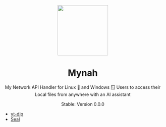 <div align="center">

<img src="https://github.com/user-attachments/assets/b9cfd407-e3a5-4ff7-ab0e-c1cdd8d79871"  width=160 height=160  align="center">

# Mynah

My Network API Handler for Linux 🐧 and Windows 🪟 Users to access their Local files from anywhere with an AI assistant

Stable: Version 0.0.0
</div>


- [yt-dlp](https://github.com/yt-dlp/yt-dlp)
- [Seal](https://github.com/JunkFood02/Seal)
